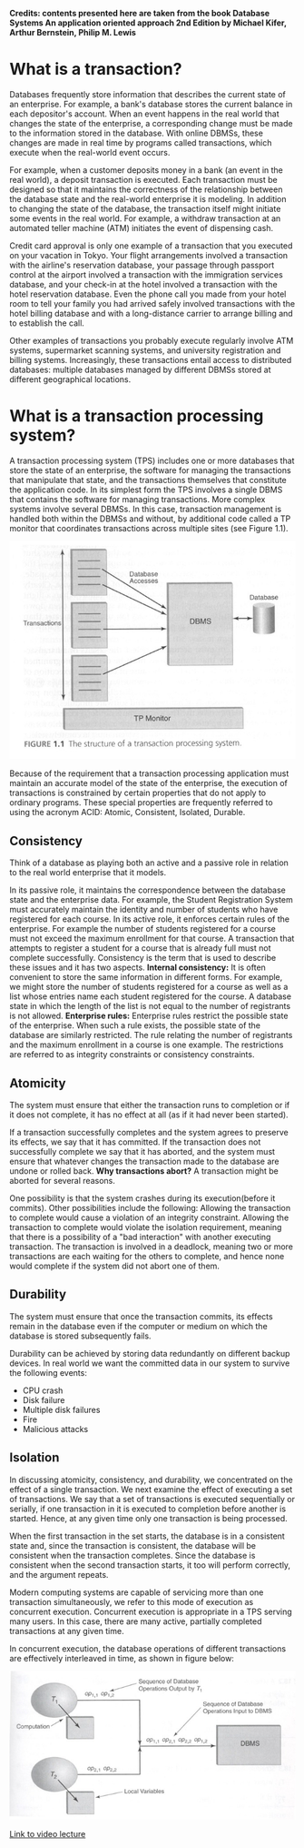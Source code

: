 **Credits: contents presented here are taken from the book Database Systems An application oriented approach 2nd Edition by Michael Kifer, Arthur Bernstein, Philip M. Lewis**

# What is a transaction?
Databases frequently store information that describes the current state of an enterprise. For example, a bank's database stores the current balance in each depositor's account. When an event happens in the real world that changes the state of the enterprise, a corresponding change must be made to the information stored in the database. With online DBMSs, these changes are made in real time by programs called transactions, which execute when the real-world event occurs. 

For example, when a customer deposits money in a bank (an event in the real world), a deposit transaction is executed. Each transaction must be designed so that it maintains the correctness of the relationship between the database state and the real-world enterprise it is modeling. In addition to changing the state of the database, the transaction itself might initiate some events in the real world. For example, a withdraw transaction at an automated teller machine (ATM) initiates the event of dispensing cash.

Credit card approval is only one example of a transaction that you executed on your vacation in Tokyo. Your flight arrangements involved a transaction with the airline's reservation database, your passage through passport control at the airport involved a transaction with the immigration services database, and your check-in at the hotel involved a transaction with the hotel reservation database. Even the phone call you made from your hotel room to tell your family you had arrived safely involved transactions with the hotel billing database and with a long-distance carrier to arrange billing and to establish the call. 

Other examples of transactions you probably execute regularly involve ATM systems, supermarket scanning systems, and university registration and billing systems. Increasingly, these transactions entail access to distributed databases: multiple databases managed by different DBMSs stored at different geographical locations.

# What is a transaction processing system? 
A transaction processing system (TPS) includes one or more databases that store the state of an enterprise, the software for managing the transactions that manipulate that state, and the transactions themselves that constitute the application code. In its simplest form the TPS involves a single DBMS that contains the software for managing transactions. More complex systems involve several DBMSs. In this case, transaction management is handled both within the DBMSs and without, by additional code called a TP monitor that coordinates transactions across multiple sites (see Figure 1.1). 

![Structure of a transaction processing system](fig/TPS.png)


Because of the requirement that a transaction processing application must maintain an accurate model of the state of the enterprise, the execution of transactions is constrained by certain properties that do not apply to ordinary programs.
These special properties are frequently referred to using the acronym ACID: Atomic, Consistent, Isolated, Durable.

## Consistency
Think of a database as playing both an active and a passive role in relation to the real world enterprise that it models.

In its passive role, it maintains the correspondence between the database state and the enterprise data. For example, the Student Registration System must accurately maintain the identity and number of students who have registered for each course.
In its active role, it enforces certain rules of the enterprise. For example the number of students registered for a course must not exceed the maximum enrollment for that course.
A transaction that attempts to register a student for a course that is already full must not complete successfully. Consistency is the term that is used to describe these issues and it has two aspects.
**Internal consistency:** It is often convenient to store the same information in different forms. For example, we might store the number of students registered for a course as well as a list whose entries name each student registered for the course. A database state in which the length of the list is not equal to the number of registrants is not allowed.
**Enterprise rules:** Enterprise rules restrict the possible state of the enterprise. When such a rule exists, the possible state of the database are similarly restricted. The rule relating the number of registrants and the maximum enrollment in a course is one example.
The restrictions are referred to as integrity constraints or consistency constraints.

## Atomicity
The system must ensure that either the transaction runs to completion or if it does not complete, it has no effect at all (as if it had never been started).

If a transaction successfully completes and the system agrees to preserve its effects, we say that it has committed. If the transaction does not successfully complete we say that it has aborted, and the system must ensure that whatever changes the transaction made to the database are undone or rolled back.
**Why transactions abort?**
A transaction might be aborted for several reasons.

One possibility is that the system crashes during its execution(before it commits). Other possibilities include the following:
Allowing the transaction to complete would cause a violation of an integrity constraint.
Allowing the transaction to complete would violate the isolation requirement, meaning that there is a possibility of a "bad interaction" with another executing transaction.
The transaction is involved in a deadlock, meaning two or more transactions are each waiting for the others to complete, and hence none would complete if the system did not abort one of them.

## Durability
The system must ensure that once the transaction commits, its effects remain in the database even if the computer or medium on which the database is stored subsequently fails.

Durability can be achieved by storing data redundantly on different backup devices. In real world we want the committed data in our system to survive the following events:


- CPU crash
- Disk failure
- Multiple disk failures
- Fire
- Malicious attacks

## Isolation
In discussing atomicity, consistency, and durability, we concentrated on the effect of a single transaction. We next examine the effect of executing a set of transactions. We say that a set of transactions is executed sequentially or serially, if one transaction in it is executed to completion before another is started. Hence, at any given time only one transaction is being processed. 

When the first transaction in the set starts, the database is in a consistent state and, since the transaction is consistent, the database will be consistent when the transaction completes. Since the database is consistent when the second transaction starts, it too will perform correctly, and the argument repeats.

Modern computing systems are capable of servicing more than one transaction simultaneously, we refer to this mode of execution as concurrent execution. Concurrent execution is appropriate in a TPS serving many users. In this case, there are many active, partially completed transactions at any given time.

In concurrent execution, the database operations of different transactions are effectively interleaved in time, as shown in figure below:

![Concurrent Execution of transactions](fig/ConcurExe2.png)

[Link to video lecture](https://www.youtube.com/watch?v=LLDNsfQ0J0Y&amp)


